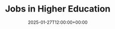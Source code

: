 ---
weight: 10
date: 2025-01-27T12:00:00+00:00
title: "Jobs in Higher Education"
icon: work
description: "Search jobs in higher education. Search University Jobs. Whether you're looking for administrative jobs, executive jobs, faculty jobs or postdoc jobs, HigherEduSpot connects you with top universities seeking talented individuals like you."
keywords: Jobs in Higher Education, University Jobs, Faculty Jobs, Assistant Professor Jobs, Associate Professor Jobs, Professor Jobs, Administrative Jobs, Executive Jobs, Postdoc Jobs, Higher Eductation Jobs
---